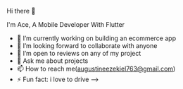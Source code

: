  Hi there 👋

 I'm Ace, A Mobile Developer With Flutter


- 🔭 I’m currently working on building an ecommerce app
- 👯 I’m looking forward to collaborate with anyone 
- 🤔 I’m open to reviews on any of my project
- 💬 Ask me about projects
- 📫 How to reach me(augustineezekiel763@gmail.com)
- ⚡ Fun fact: i love to drive 
-->
